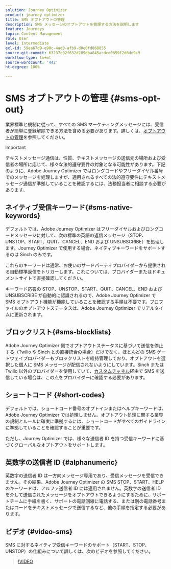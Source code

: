 ```yaml
---
solution: Journey Optimizer
product: journey optimizer
title: SMS オプトアウトの管理
description: SMS メッセージのオプトアウトを管理する方法を説明します
feature: Journeys
topic: Content Management
role: User
level: Intermediate
exl-id: 59ea67d9-e90c-4ad0-afb9-d0e0fd868855
source-git-commit: 63237c02f632d289dba845acdcd0859f2d6de9c9
workflow-type: tm+mt
source-wordcount: '442'
ht-degree: 100%

---
```


# SMS オプトアウトの管理 {#sms-opt-out}

業界標準と規制に従って、すべての SMS マーケティングメッセージには、受信者が簡単に登録解除できる方法を含める必要があります。詳しくは、[オプトアウトの管理](../privacy/opt-out.md)を参照してください。

>[!IMPORTANT]
>
>テキストメッセージ通信は、性質、テキストメッセージの送信元の場所および受信者の場所に応じて、様々な法的遵守要件の対象となる可能性があります。下記のように、Adobe Journey Optimizer ではロングコードやフリーダイヤル番号でのメッセージを処理しますが、適用されるすべての法的遵守要件にテキストメッセージ通信が準拠していることを確認するには、法務担当者に相談する必要があります。
>

## ネイティブ受信キーワード{#sms-native-keywords}

デフォルトでは、Adobe Journey Optimizer はフリーダイヤルおよびロングコードメッセージに対して、次の標準の英語の返信メッセージ（STOP、UNSTOP、START、QUIT、CANCEL、END および UNSUBSCRIBE）を処理します。Journey Optimizer で使用する場合、ネイティブキーワードをサポートするのは Sinch のみです。

これらのキーワードは通常、お使いのサードパーティプロバイダーから提供される自動標準返信をトリガーします。これについては、プロバイダーまたはドキュメントサイトで直接確認してください。

キーワード応答の STOP、UNSTOP、START、QUIT、CANCEL、END および UNSUBSCRIBE が自動的に認識されるので、Adobe Journey Optimizer で SMS オプトアウト機能が機能していることを確認する手順は不要です。プロファイルのオプトアウトステータスは、Adobe Journey Optimizer でリアルタイムに更新されます。


## ブロックリスト{#sms-blocklists}

Adobe Journey Optimizer 側でオプトアウトステータスに基づいて送信を停止する（Twilio や Sinch との直接統合の場合）だけでなく、ほとんどの SMS ゲートウェイプロバイダーもブロックリストを維持管理しており、オプトアウトを選択した個人に SMS メッセージが配信されないようにしています。Sinch または Twilio 以外のプロバイダーを使用していて、[カスタムチャネル](../building-journeys/using-custom-actions.md)経由で SMS を送信している場合は、この点をプロバイダーに確認する必要があります。


## ショートコード {#short-codes}

デフォルトでは、ショートコード番号のオプトインまたはヘルプキーワードは、Adobe Journey Optimizer では処理しません。オプトアウト処理に関する業界の規制とルールに確実に準拠するには、ショートコードがすべてのガイドラインに準拠していることを確認することが重要です。

ただし、Journey Optimizer では、様々な送信者 ID を持つ受信キーワードに基づくグローバルなオプトアウトをサポートします。

## 英数字の送信者 ID {#alphanumeric}

英数字の送信者 ID は一方向メッセージ専用であり、受信メッセージを受信できません。その結果、Adobe Journey Optimizer の SMS STOP、START、HELP のキーワードは、アルファ送信者 ID には適用されません。英数字の送信者 ID を介して送信されたメッセージをオプトアウトできるようにするために、サポートチームに手紙を書く、サポートの電話回線に電話する、または別の電話番号またはコードをテキストメッセージで送信するなど、他の手順を指定する必要があります。

## ビデオ {#video-sms}

SMS に対するネイティブ受信キーワードのサポート（START、STOP、UNSTOP）の仕組みについて詳しくは、次のビデオを参照してください。

>[!VIDEO](https://video.tv.adobe.com/v/344026?quality=12)
